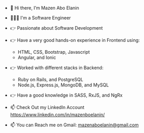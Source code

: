 - 👋 Hi there, I’m Mazen Abo Elanin 
- 🧑🏻‍💻 I'm a Software Engineer 
- 👉 Passionate about Software Development
- 👉 Have a very good hands-on experience in Frontend using:
     - HTML, CSS, Bootstrap, Javascript
     - Angular, and Ionic

- 👉 Worked with different stacks in Backend:
     - Ruby on Rails, and PostgreSQL
     - Node.js, Express.js, MongoDB, and MySQL

- 👉 Have a good knowledge in SASS, RxJS, and NgRx
- 📫 Check Out my LinkedIn Account https://www.linkedin.com/in/mazenboelanin/
- 📫 You can Reach me on Gmail: mazenaboelanin@gmail.com
